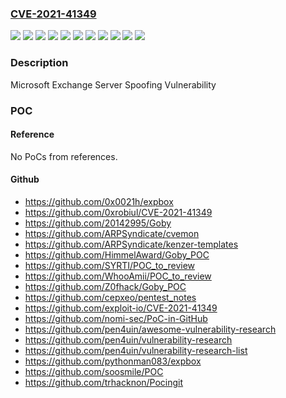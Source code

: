 ### [CVE-2021-41349](https://cve.mitre.org/cgi-bin/cvename.cgi?name=CVE-2021-41349)
![](https://img.shields.io/static/v1?label=Product&message=Microsoft%20Exchange%20Server%202013%20Cumulative%20Update%2023&color=blue)
![](https://img.shields.io/static/v1?label=Product&message=Microsoft%20Exchange%20Server%202016%20Cumulative%20Update%2021&color=blue)
![](https://img.shields.io/static/v1?label=Product&message=Microsoft%20Exchange%20Server%202016%20Cumulative%20Update%2022&color=blue)
![](https://img.shields.io/static/v1?label=Product&message=Microsoft%20Exchange%20Server%202019%20Cumulative%20Update%2010&color=blue)
![](https://img.shields.io/static/v1?label=Product&message=Microsoft%20Exchange%20Server%202019%20Cumulative%20Update%2011&color=blue)
![](https://img.shields.io/static/v1?label=Version&message=15.0.0%3C%2015.01.2176.014%20&color=brighgreen)
![](https://img.shields.io/static/v1?label=Version&message=15.00.0%3C%2015.00.1497.018%20&color=brighgreen)
![](https://img.shields.io/static/v1?label=Version&message=15.01.0%3C%2015.01.2242.010%20&color=brighgreen)
![](https://img.shields.io/static/v1?label=Version&message=15.02.0%3C%2015.02.0792.015%20&color=brighgreen)
![](https://img.shields.io/static/v1?label=Version&message=15.02.0%3C%2015.02.0858.012%20&color=brighgreen)
![](https://img.shields.io/static/v1?label=Vulnerability&message=Spoofing&color=brighgreen)

### Description

Microsoft Exchange Server Spoofing Vulnerability

### POC

#### Reference
No PoCs from references.

#### Github
- https://github.com/0x0021h/expbox
- https://github.com/0xrobiul/CVE-2021-41349
- https://github.com/20142995/Goby
- https://github.com/ARPSyndicate/cvemon
- https://github.com/ARPSyndicate/kenzer-templates
- https://github.com/HimmelAward/Goby_POC
- https://github.com/SYRTI/POC_to_review
- https://github.com/WhooAmii/POC_to_review
- https://github.com/Z0fhack/Goby_POC
- https://github.com/cepxeo/pentest_notes
- https://github.com/exploit-io/CVE-2021-41349
- https://github.com/nomi-sec/PoC-in-GitHub
- https://github.com/pen4uin/awesome-vulnerability-research
- https://github.com/pen4uin/vulnerability-research
- https://github.com/pen4uin/vulnerability-research-list
- https://github.com/pythonman083/expbox
- https://github.com/soosmile/POC
- https://github.com/trhacknon/Pocingit

